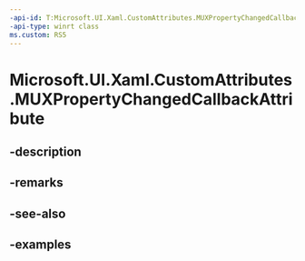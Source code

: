```yaml
---
-api-id: T:Microsoft.UI.Xaml.CustomAttributes.MUXPropertyChangedCallbackAttribute
-api-type: winrt class
ms.custom: RS5
---
```


<!-- Class syntax.
public class MUXPropertyChangedCallbackAttribute : Attribute, Attribute
-->

# Microsoft.UI.Xaml.CustomAttributes.MUXPropertyChangedCallbackAttribute

## -description

## -remarks

## -see-also

## -examples

